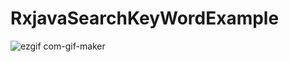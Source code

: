 # RxjavaSearchKeyWordExample
![ezgif com-gif-maker](https://user-images.githubusercontent.com/54847106/134279179-753cc9f6-4d3c-4199-b5e4-bb0c5abcd634.gif)
